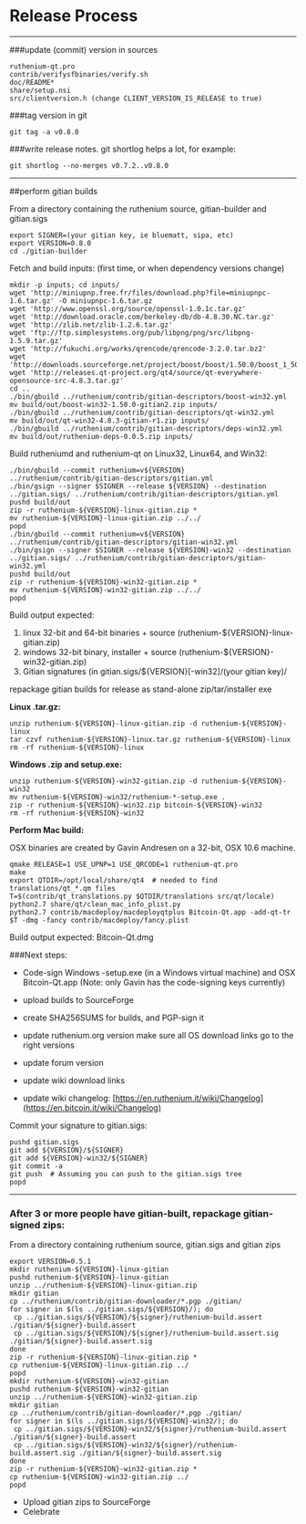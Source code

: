 Release Process
====================

* * *

###update (commit) version in sources


	ruthenium-qt.pro
	contrib/verifysfbinaries/verify.sh
	doc/README*
	share/setup.nsi
	src/clientversion.h (change CLIENT_VERSION_IS_RELEASE to true)

###tag version in git

	git tag -a v0.8.0

###write release notes. git shortlog helps a lot, for example:

	git shortlog --no-merges v0.7.2..v0.8.0

* * *

##perform gitian builds

 From a directory containing the ruthenium source, gitian-builder and gitian.sigs
  
	export SIGNER=(your gitian key, ie bluematt, sipa, etc)
	export VERSION=0.8.0
	cd ./gitian-builder

 Fetch and build inputs: (first time, or when dependency versions change)

	mkdir -p inputs; cd inputs/
	wget 'http://miniupnp.free.fr/files/download.php?file=miniupnpc-1.6.tar.gz' -O miniupnpc-1.6.tar.gz
	wget 'http://www.openssl.org/source/openssl-1.0.1c.tar.gz'
	wget 'http://download.oracle.com/berkeley-db/db-4.8.30.NC.tar.gz'
	wget 'http://zlib.net/zlib-1.2.6.tar.gz'
	wget 'ftp://ftp.simplesystems.org/pub/libpng/png/src/libpng-1.5.9.tar.gz'
	wget 'http://fukuchi.org/works/qrencode/qrencode-3.2.0.tar.bz2'
	wget 'http://downloads.sourceforge.net/project/boost/boost/1.50.0/boost_1_50_0.tar.bz2'
	wget 'http://releases.qt-project.org/qt4/source/qt-everywhere-opensource-src-4.8.3.tar.gz'
	cd ..
	./bin/gbuild ../ruthenium/contrib/gitian-descriptors/boost-win32.yml
	mv build/out/boost-win32-1.50.0-gitian2.zip inputs/
	./bin/gbuild ../ruthenium/contrib/gitian-descriptors/qt-win32.yml
	mv build/out/qt-win32-4.8.3-gitian-r1.zip inputs/
	./bin/gbuild ../ruthenium/contrib/gitian-descriptors/deps-win32.yml
	mv build/out/ruthenium-deps-0.0.5.zip inputs/

 Build rutheniumd and ruthenium-qt on Linux32, Linux64, and Win32:
  
	./bin/gbuild --commit ruthenium=v${VERSION} ../ruthenium/contrib/gitian-descriptors/gitian.yml
	./bin/gsign --signer $SIGNER --release ${VERSION} --destination ../gitian.sigs/ ../ruthenium/contrib/gitian-descriptors/gitian.yml
	pushd build/out
	zip -r ruthenium-${VERSION}-linux-gitian.zip *
	mv ruthenium-${VERSION}-linux-gitian.zip ../../
	popd
	./bin/gbuild --commit ruthenium=v${VERSION} ../ruthenium/contrib/gitian-descriptors/gitian-win32.yml
	./bin/gsign --signer $SIGNER --release ${VERSION}-win32 --destination ../gitian.sigs/ ../ruthenium/contrib/gitian-descriptors/gitian-win32.yml
	pushd build/out
	zip -r ruthenium-${VERSION}-win32-gitian.zip *
	mv ruthenium-${VERSION}-win32-gitian.zip ../../
	popd

  Build output expected:

  1. linux 32-bit and 64-bit binaries + source (ruthenium-${VERSION}-linux-gitian.zip)
  2. windows 32-bit binary, installer + source (ruthenium-${VERSION}-win32-gitian.zip)
  3. Gitian signatures (in gitian.sigs/${VERSION}[-win32]/(your gitian key)/

repackage gitian builds for release as stand-alone zip/tar/installer exe

**Linux .tar.gz:**

	unzip ruthenium-${VERSION}-linux-gitian.zip -d ruthenium-${VERSION}-linux
	tar czvf ruthenium-${VERSION}-linux.tar.gz ruthenium-${VERSION}-linux
	rm -rf ruthenium-${VERSION}-linux

**Windows .zip and setup.exe:**

	unzip ruthenium-${VERSION}-win32-gitian.zip -d ruthenium-${VERSION}-win32
	mv ruthenium-${VERSION}-win32/ruthenium-*-setup.exe .
	zip -r ruthenium-${VERSION}-win32.zip bitcoin-${VERSION}-win32
	rm -rf ruthenium-${VERSION}-win32

**Perform Mac build:**

  OSX binaries are created by Gavin Andresen on a 32-bit, OSX 10.6 machine.

	qmake RELEASE=1 USE_UPNP=1 USE_QRCODE=1 ruthenium-qt.pro
	make
	export QTDIR=/opt/local/share/qt4  # needed to find translations/qt_*.qm files
	T=$(contrib/qt_translations.py $QTDIR/translations src/qt/locale)
	python2.7 share/qt/clean_mac_info_plist.py
	python2.7 contrib/macdeploy/macdeployqtplus Bitcoin-Qt.app -add-qt-tr $T -dmg -fancy contrib/macdeploy/fancy.plist

 Build output expected: Bitcoin-Qt.dmg

###Next steps:

* Code-sign Windows -setup.exe (in a Windows virtual machine) and
  OSX Bitcoin-Qt.app (Note: only Gavin has the code-signing keys currently)

* upload builds to SourceForge

* create SHA256SUMS for builds, and PGP-sign it

* update ruthenium.org version
  make sure all OS download links go to the right versions

* update forum version

* update wiki download links

* update wiki changelog: [https://en.ruthenium.it/wiki/Changelog](https://en.bitcoin.it/wiki/Changelog)

Commit your signature to gitian.sigs:

	pushd gitian.sigs
	git add ${VERSION}/${SIGNER}
	git add ${VERSION}-win32/${SIGNER}
	git commit -a
	git push  # Assuming you can push to the gitian.sigs tree
	popd

-------------------------------------------------------------------------

### After 3 or more people have gitian-built, repackage gitian-signed zips:

From a directory containing ruthenium source, gitian.sigs and gitian zips

	export VERSION=0.5.1
	mkdir ruthenium-${VERSION}-linux-gitian
	pushd ruthenium-${VERSION}-linux-gitian
	unzip ../ruthenium-${VERSION}-linux-gitian.zip
	mkdir gitian
	cp ../ruthenium/contrib/gitian-downloader/*.pgp ./gitian/
	for signer in $(ls ../gitian.sigs/${VERSION}/); do
	 cp ../gitian.sigs/${VERSION}/${signer}/ruthenium-build.assert ./gitian/${signer}-build.assert
	 cp ../gitian.sigs/${VERSION}/${signer}/ruthenium-build.assert.sig ./gitian/${signer}-build.assert.sig
	done
	zip -r ruthenium-${VERSION}-linux-gitian.zip *
	cp ruthenium-${VERSION}-linux-gitian.zip ../
	popd
	mkdir ruthenium-${VERSION}-win32-gitian
	pushd ruthenium-${VERSION}-win32-gitian
	unzip ../ruthenium-${VERSION}-win32-gitian.zip
	mkdir gitian
	cp ../ruthenium/contrib/gitian-downloader/*.pgp ./gitian/
	for signer in $(ls ../gitian.sigs/${VERSION}-win32/); do
	 cp ../gitian.sigs/${VERSION}-win32/${signer}/ruthenium-build.assert ./gitian/${signer}-build.assert
	 cp ../gitian.sigs/${VERSION}-win32/${signer}/ruthenium-build.assert.sig ./gitian/${signer}-build.assert.sig
	done
	zip -r ruthenium-${VERSION}-win32-gitian.zip *
	cp ruthenium-${VERSION}-win32-gitian.zip ../
	popd

- Upload gitian zips to SourceForge
- Celebrate 
